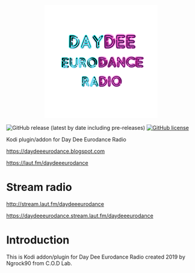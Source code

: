 <p align="center">
<img src="https://github.com/ngrock90/Day-Dee-Eurodance-Radio-Kodi-Addon/raw/master/300x300.png" />


![GitHub release (latest by date including pre-releases)](https://img.shields.io/github/v/release/ngrock90/Day-Dee-Eurodance-Radio-Kodi-Addon?include_prereleases&style=plastic) <a href="https://github.com/ngrock90/Day-Dee-Eurodance-Radio-Kodi-Addon/blob/master/LICENSE"><img alt="GitHub license" src="https://img.shields.io/github/license/ngrock90/Day-Dee-Eurodance-Radio-Kodi-Addon?style=plastic"></a>

Kodi plugin/addon for Day Dee Eurodance Radio

https://daydeeeurodance.blogspot.com



https://laut.fm/daydeeeurodance

</p>

# Stream radio

http://stream.laut.fm/daydeeeurodance

https://daydeeeurodance.stream.laut.fm/daydeeeurodance

# Introduction

This is Kodi addon/plugin for Day Dee Eurodance Radio created 2019 by Ngrock90 from C.O.D Lab.
